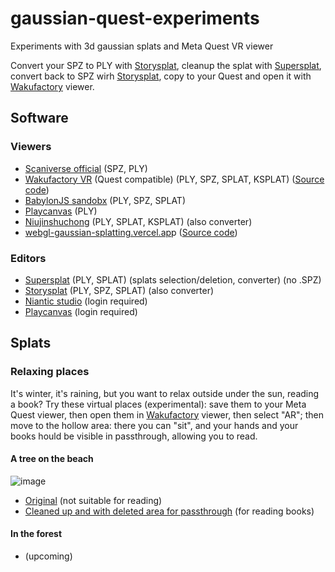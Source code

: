 # gaussian-quest-experiments
Experiments with 3d gaussian splats and Meta Quest VR viewer

Convert your SPZ to PLY with [Storysplat](https://storysplat.com/editor), cleanup the splat with [Supersplat](https://superspl.at/editor), convert back to SPZ wirh [Storysplat](https://storysplat.com/editor), copy to your Quest and open it with [Wakufactory](https://wakufactory.jp/wxr/splats/splatview.html) viewer.


## Software

### Viewers

- [Scaniverse official](https://scaniverse.8thwall.app/model-viewer/) (SPZ, PLY)
- [Wakufactory VR](https://wakufactory.jp/wxr/splats/splatview.html) (Quest compatible) (PLY, SPZ, SPLAT, KSPLAT) ([Source code](https://github.com/mkkellogg/GaussianSplats3D))
- [BabylonJS sandobx](https://sandbox.babylonjs.com/) (PLY, SPZ, SPLAT)
- [Playcanvas](https://playcanvas.com/model-viewer) (PLY)
- [Niujinshuchong](https://niujinshuchong.github.io/mip-splatting-demo/index.html) (PLY, SPLAT, KSPLAT) (also converter)
- [webgl-gaussian-splatting.vercel.ap](https://webgl-gaussian-splatting.vercel.app/)p ([Source code](https://github.com/kishimisu/Gaussian-Splatting-WebGL))


### Editors

- [Supersplat](https://superspl.at/editor) (PLY, SPLAT) (splats selection/deletion, converter) (no .SPZ)
- [Storysplat](https://storysplat.com/editor) (PLY, SPZ, SPLAT) (also converter)
- [Niantic studio](https://www.8thwall.com/docs/studio/) (login required)
- [Playcanvas](https://playcanvas.com/products/editor) (login required)

## Splats

### Relaxing places

It's winter, it's raining, but you want to relax outside under the sun, reading a book? Try these virtual places (experimental): save them to your Meta Quest viewer, then open them in [Wakufactory](https://wakufactory.jp/wxr/splats/splatview.html) viewer, then select "AR"; then move to the hollow area: there you can "sit", and your hands and your books hould be visible in passthrough, allowing you to read.

#### A tree on the beach
  
![image](https://github.com/user-attachments/assets/7c802939-259d-4203-8ea4-959145f1e583)

  -  [Original](https://github.com/jumpjack/gaussian-quest-experiments-/raw/refs/heads/main/vrGaussians-albero.spz) (not suitable for reading)
  -  [Cleaned up and with deleted area for passthrough](https://github.com/jumpjack/gaussian-quest-experiments-/blob/main/vrGaussians-albero-libro4.spz) (for reading books)

#### In the forest

- (upcoming)
